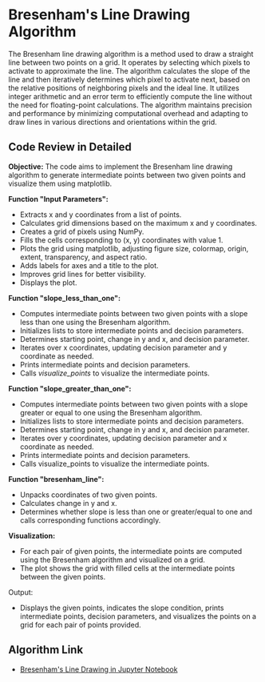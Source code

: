 # Bresenham's Line Drawing Algorithm


The Bresenham line drawing algorithm is a method used to draw a straight line between two points on a grid. It operates by selecting which pixels to activate to approximate the line. The algorithm calculates the slope of the line and then iteratively determines which pixel to activate next, based on the relative positions of neighboring pixels and the ideal line. It utilizes integer arithmetic and an error term to efficiently compute the line without the need for floating-point calculations. The algorithm maintains precision and performance by minimizing computational overhead and adapting to draw lines in various directions and orientations within the grid.


## Code Review in Detailed 

**Objective:** The code aims to implement the Bresenham line drawing algorithm to generate intermediate points between two given points and visualize them using matplotlib.

**Function "Input Parameters":** 
- Extracts x and y coordinates from a list of points.
- Calculates grid dimensions based on the maximum x and y coordinates.
- Creates a grid of pixels using NumPy.
- Fills the cells corresponding to (x, y) coordinates with value 1.
- Plots the grid using matplotlib, adjusting figure size, colormap, origin, extent, transparency, and aspect ratio.
- Adds labels for axes and a title to the plot.
- Improves grid lines for better visibility.
- Displays the plot.

**Function "slope_less_than_one":** 
- Computes intermediate points between two given points with a slope less than one using the Bresenham algorithm.
- Initializes lists to store intermediate points and decision parameters.
- Determines starting point, change in y and x, and decision parameter.
- Iterates over x coordinates, updating decision parameter and y coordinate as needed.
- Prints intermediate points and decision parameters.
- Calls *visualize_points* to visualize the intermediate points.

**Function "slope_greater_than_one":**
- Computes intermediate points between two given points with a slope greater or equal to one using the Bresenham algorithm.
- Initializes lists to store intermediate points and decision parameters.
- Determines starting point, change in y and x, and decision parameter.
- Iterates over y coordinates, updating decision parameter and x coordinate as needed.
- Prints intermediate points and decision parameters.
- Calls visualize_points to visualize the intermediate points.

**Function "bresenham_line":**

- Unpacks coordinates of two given points.
- Calculates change in y and x.
- Determines whether slope is less than one or greater/equal to one and calls corresponding functions accordingly.

**Visualization:**

- For each pair of given points, the intermediate points are computed using the Bresenham algorithm and visualized on a grid.
- The plot shows the grid with filled cells at the intermediate points between the given points.

Output:

- Displays the given points, indicates the slope condition, prints intermediate points, decision parameters, and visualizes the points on a grid for each pair of points provided.


## Algorithm Link

 - [Bresenham's Line Drawing in Jupyter Notebook](https://github.com/Jisan10667/Computer-Graphics-And-Image-Processing-Lab-Works-/blob/main/Task1/Bressenham_Line_Drawing_ALgorithm.ipynb)
